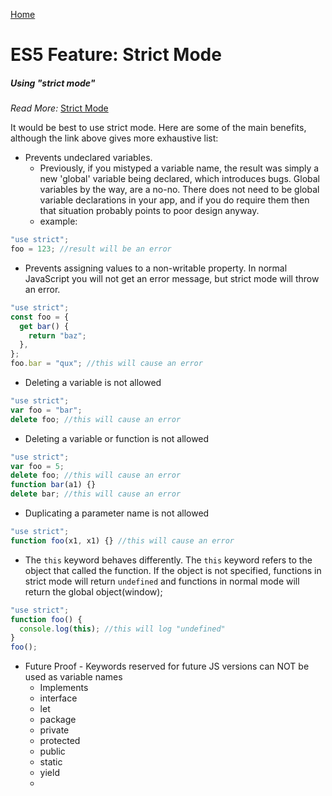 [Home](../)

# ES5 Feature: Strict Mode

##### Using "strict mode"

_Read More:_ [Strict Mode](https://www.w3schools.com/js/js_strict.asp)

It would be best to use strict mode. Here are some of the main benefits, although the link above gives more exhaustive list:

- Prevents undeclared variables.
  - Previously, if you mistyped a variable name, the result was simply a new 'global' variable being declared, which introduces bugs. Global variables by the way, are a no-no. There does not need to be global variable declarations in your app, and if you do require them then that situation probably points to poor design anyway.
  - example:

```javascript
"use strict";
foo = 123; //result will be an error
```

- Prevents assigning values to a non-writable property. In normal JavaScript you will not get an error message, but strict mode will throw an error.

```javascript
"use strict";
const foo = {
  get bar() {
    return "baz";
  },
};
foo.bar = "qux"; //this will cause an error
```

- Deleting a variable is not allowed

```javascript
"use strict";
var foo = "bar";
delete foo; //this will cause an error
```

- Deleting a variable or function is not allowed

```javascript
"use strict";
var foo = 5;
delete foo; //this will cause an error
function bar(a1) {}
delete bar; //this will cause an error
```

- Duplicating a parameter name is not allowed

```javascript
"use strict";
function foo(x1, x1) {} //this will cause an error
```

- The `this` keyword behaves differently. The `this` keyword refers to the object that called the function. If the object is not specified, functions in strict mode will return `undefined` and functions in normal mode will return the global object(window);

```javascript
"use strict";
function foo() {
  console.log(this); //this will log "undefined"
}
foo();
```

- Future Proof - Keywords reserved for future JS versions can NOT be used as variable names
  - Implements
  - interface
  - let
  - package
  - private
  - protected
  - public
  - static
  - yield
  -
